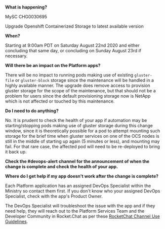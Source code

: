 
**What is happening?**

MySC CHG0030695

Upgrade Openshift Containerized Storage to latest available version

**When?**

Starting at 9:00am PDT on Saturday August 22nd 2020 and either concluding that same day, or concluding on Sunday August 23rd if necessary.

**Will there be an impact on the Platform apps?**

There will be no impact to running pods making use of existing `gluster-file` or `gluster-block` storage since the maintenance will be handled in a highly available manner. The upgrade does remove access to provision gluster storage for the scope of the maintenance, but that should not be a problem for users since the default provisioning storage now is NetApp which is not affected or touched by this maintenance.

**Do I need to do anything?**

No. It is prudent to check the health of your app if automation may be starting/stopping pods making use of gluster storage during this change window, since it is theoretically possible for a pod to attempt mounting such storage for the brief time when gluster services on one of the OCS nodes is still in the middle of starting up again (5 minutes or less), and mounting may fail. For that rare case, the affected pod will need to be re-deployed to bring it back up.

**Check the #devops-alert channel for the announcement of when the change is complete and check the health of your app.**

**Where do I get help if my app doesn't work after the change is complete?**

Each Platform application has an assigned DevOps Specialist within the Ministry so contact them first. If you don't know who your assigned DevOps Specialist, check with the app's Product Owner.

The DevOps Specialist will troubleshoot the issue with the app and if they need help, they will reach out to the Platform Services Team and the Developer Community in Rocket.Chat as per these [RocketChat Channel Use Guidelines](
https://developer.gov.bc.ca/Getting-human-support-for-issues-not-covered-by-devops-requests).
